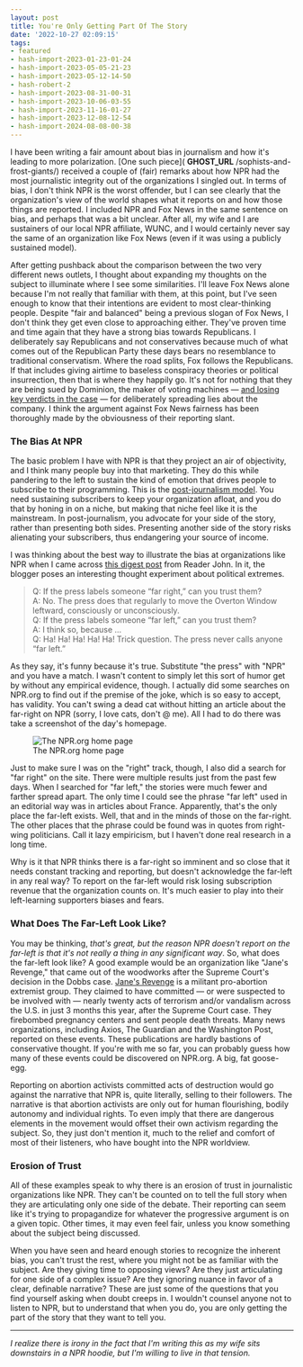 ```yaml
---
layout: post
title: You're Only Getting Part Of The Story
date: '2022-10-27 02:09:15'
tags:
- featured
- hash-import-2023-01-23-01-24
- hash-import-2023-05-05-21-23
- hash-import-2023-05-12-14-50
- hash-robert-2
- hash-import-2023-08-31-00-31
- hash-import-2023-10-06-03-55
- hash-import-2023-11-16-01-27
- hash-import-2023-12-08-12-54
- hash-import-2024-08-08-00-38
---
```


I have been writing a fair amount about bias in journalism and how it's leading to more polarization. [One such piece]( __GHOST_URL__ /sophists-and-frost-giants/) received a couple of (fair) remarks about how NPR had the most journalistic integrity out of the organizations I singled out. In terms of bias, I don't think NPR is the worst offender, but I can see clearly that the organization's view of the world shapes what it reports on and how those things are reported. I included NPR and Fox News in the same sentence on bias, and perhaps that was a bit unclear. After all, my wife and I are sustainers of our local NPR affiliate, WUNC, and I would certainly never say the same of an organization like Fox News (even if it was using a publicly sustained model).

After getting pushback about the comparison between the two very different news outlets, I thought about expanding my thoughts on the subject to illuminate where I see some similarities. I'll leave Fox News alone because I'm not really that familiar with them, at this point, but I've seen enough to know that their intentions are evident to most clear-thinking people. Despite "fair and balanced" being a previous slogan of Fox News, I don't think they get even close to approaching either. They've proven time and time again that they have a strong bias towards Republicans. I deliberately say Republicans and not conservatives because much of what comes out of the Republican Party these days bears no resemblance to traditional conservatism. Where the road splits, Fox follows the Republicans. If that includes giving airtime to baseless conspiracy theories or political insurrection, then that is where they happily go. It's not for nothing that they are being sued by Dominion, the maker of voting machines — [and losing key verdicts in the case](https://www.cnn.com/2021/12/16/media/fox-news-court-dominion/index.html) — for deliberately spreading lies about the company. I think the argument against Fox News fairness has been thoroughly made by the obviousness of their reporting slant.

<!--members-only-->
### The Bias At NPR

The basic problem I have with NPR is that they project an air of objectivity, and I think many people buy into that marketing. They do this while pandering to the left to sustain the kind of emotion that drives people to subscribe to their programming. This is the [post-journalism model](https://human-as-media.com/2022/05/01/disinformation-is-no-danger-fear-polarization/). You need sustaining subscribers to keep your organization afloat, and you do that by honing in on a niche, but making that niche feel like it is the mainstream. In post-journalism, you advocate for your side of the story, rather than presenting both sides. Presenting another side of the story risks alienating your subscribers, thus endangering your source of income.

I was thinking about the best way to illustrate the bias at organizations like NPR when I came across [this digest post](https://intellectualoid.com/about/) from Reader John. In it, the blogger poses an interesting thought experiment about political extremes.

> Q: If the press labels someone “far right,” can you trust them?  
> A: No. The press does that regularly to move the Overton Window leftward, consciously or unconsciously.  
> Q: If the press labels someone “far left,” can you trust them?  
> A: I think so, because …  
> Q: Ha! Ha! Ha! Ha! Ha! Trick question. The press never calls anyone “far left.”

As they say, it's funny because it's true. Substitute "the press" with "NPR" and you have a match. I wasn't content to simply let this sort of humor get by without any empirical evidence, though. I actually did some searches on NPR.org to find out if the premise of the joke, which is so easy to accept, has validity. You can't swing a dead cat without hitting an article about the far-right on NPR (sorry, I love cats, don't @ me). All I had to do there was take a screenshot of the day's homepage.

<figure class="kg-card kg-image-card kg-card-hascaption"><img src=" __GHOST_URL__ /content/images/2022/10/_homepage.png" class="kg-image" alt="The NPR.org home page" loading="lazy"><figcaption>The NPR.org home page</figcaption></figure>

Just to make sure I was on the "right" track, though, I also did a search for "far right" on the site. There were multiple results just from the past few days. When I searched for "far left," the stories were much fewer and farther spread apart. The only time I could see the phrase "far left" used in an editorial way was in articles about France. Apparently, that's the only place the far-left exists. Well, that and in the minds of those on the far-right. The other places that the phrase could be found was in quotes from right-wing politicians. Call it lazy empiricism, but I haven't done real research in a long time.

Why is it that NPR thinks there is a far-right so imminent and so close that it needs constant tracking and reporting, but doesn't acknowledge the far-left in any real way? To report on the far-left would risk losing subscription revenue that the organization counts on. It's much easier to play into their left-learning supporters biases and fears.

### What Does The Far-Left Look Like?

You may be thinking, _that's great, but the reason NPR doesn't report on the far-left is that it's not really a thing in any significant way_. So, what does the far-left look like? A good example would be an organization like "Jane's Revenge," that came out of the woodworks after the Supreme Court's decision in the Dobbs case. [Jane's Revenge](https://en.wikipedia.org/wiki/Jane%27s_Revenge) is a militant pro-abortion extremist group. They claimed to have committed — or were suspected to be involved with — nearly twenty acts of terrorism and/or vandalism across the U.S. in just 3 months this year, after the Supreme Court case. They firebombed pregnancy centers and sent people death threats. Many news organizations, including Axios, The Guardian and the Washington Post, reported on these events. These publications are hardly bastions of conservative thought. If you're with me so far, you can probably guess how many of these events could be discovered on NPR.org. A big, fat goose-egg.

Reporting on abortion activists committed acts of destruction would go against the narrative that NPR is, quite literally, selling to their followers. The narrative is that abortion activists are only out for human flourishing, bodily autonomy and individual rights. To even imply that there are dangerous elements in the movement would offset their own activism regarding the subject. So, they just don't mention it, much to the relief and comfort of most of their listeners, who have bought into the NPR worldview.

### Erosion of Trust

All of these examples speak to why there is an erosion of trust in journalistic organizations like NPR. They can't be counted on to tell the full story when they are articulating only one side of the debate. Their reporting can seem like it's trying to propagandize for whatever the progressive argument is on a given topic. Other times, it may even feel fair, unless you know something about the subject being discussed.

When you have seen and heard enough stories to recognize the inherent bias, you can't trust the rest, where you might not be as familiar with the subject. Are they giving time to opposing views? Are they just articulating for one side of a complex issue? Are they ignoring nuance in favor of a clear, definable narrative? These are just some of the questions that you find yourself asking when doubt creeps in. I wouldn't counsel anyone not to listen to NPR, but to understand that when you do, you are only getting the part of the story that they want to tell you.

* * *

_I realize there is irony in the fact that I'm writing this as my wife sits downstairs in a NPR hoodie, but I'm willing to live in that tension._

